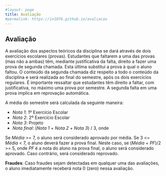 ```yaml
---
#layout: page
title: Avaliação
#permalink: https://in1076.github.io/avaliacao
---
```


## Avaliação 	
	
A avaliação dos aspectos teóricos da disciplina se dará através de dois exercícios escolares (provas). 
Estudantes que faltarem a uma das provas (mas não a ambas) têm, mediante justificativa da falta, direito a fazer uma prova de segunda chamada. Esta última substitui a prova à qual o aluno faltou. O conteúdo da segunda chamada diz respeito a todo o conteúdo da disciplina e será realizada ao final do semestre, após os dois exercícios regulares. 
É importante ressaltar que estudantes têm direito a faltar, com justificativa, no máximo uma prova por semestre. 
A segunda falta em uma prova implica em reprovação automática. 

A média do semestre será calculada da seguinte maneira:
- *Nota 1*: 1º Exercício Escolar
- *Nota 2*: 2º Exercício Escolar
- *Nota 3*: Projeto
- *Nota final*: (*Nota 1* + *Nota 2* + *Nota 3*) / 3, onde

Se *Média* >= 7, o aluno será considerado aprovado por média. Se 3 <= *Média* < 7, o aluno deverá fazer a prova final. Neste caso, se (*Média* + *PF*)/2 >= 5, onde *PF* é a nota do aluno na prova final, o aluno será considerado aprovado. Caso contrário, será considerado reprovado.

**Fraudes**: Caso fraudes sejam detectadas em qualquer uma das avaliações, o aluno imediatamente receberá nota 0 (zero) nessa avaliação.
